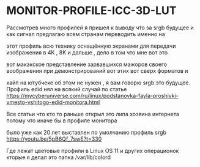 # MONITOR-PROFILE-ICC-3D-LUT

Рассмотрев много профилей я пришел к выводу что за srgb будущее и как сигнал предлагаю всем странам переводить именно на

этот профиль всю технику оснащённую экранами для передачи изображения в 4K , 8K и дальше , дело в том что мне вот это 

вот макакское представление зарвавшихся мажоров своего воображения при демонстрирований вот этих вот сверх форматов и 

хайп на ютубчеке об этом не нужен , я вам говорю srgb это будущее. Профиль edid нял на всякий случай по статье https://mycyberuniverse.com/ru/linux/podstanovka-fayla-proshivki-vmesto-vshitogo-edid-monitora.html

Все статьи что кто то раньше открыл это липа хозяина интернета потому что иначе бы в профиле монитора 

было уже как 20 лет выставлен по умолчанию профиль srgb https://youtu.be/5pB6Qf_7swE?t=330

Где лежат цветовые профили в Linux OS 11 и других операционок кторые я делал это папка /var/lib/colord

